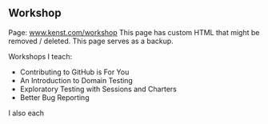 ## Workshop

Page: www.kenst.com/workshop
This page has custom HTML that might be removed / deleted. This page serves as a backup.


Workshops I teach:

- Contributing to GitHub is For You
- An Introduction to Domain Testing
- Exploratory Testing with Sessions and Charters
- Better Bug Reporting

I also each
